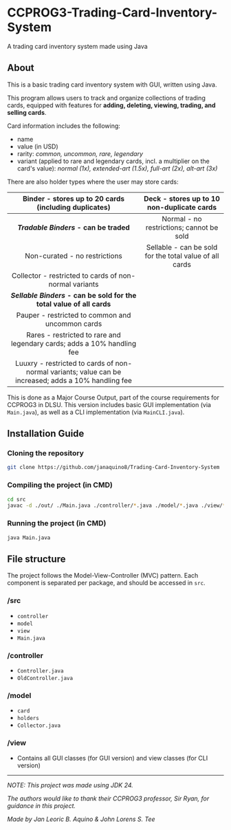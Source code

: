 # CCPROG3-Trading-Card-Inventory-System
A trading card inventory system made using Java

## About
This is a basic trading card inventory system with GUI, written using Java.

This program allows users to track and organize collections of trading cards, equipped with features for **adding, deleting, viewing, trading, and selling cards**. 

Card information includes the following: 
- name
- value (in USD)
- rarity: _common, uncommon, rare, legendary_
- variant (applied to rare and legendary cards, incl. a multiplier on the card's value): _normal (1x), extended-art (1.5x), full-art (2x), alt-art (3x)_

There are also holder types where the user may store cards:

| **Binder - stores up to 20 cards (including duplicates)**                                             | **Deck - stores up to 10 non-duplicate cards**          |
| :---------------------------------------------------------------------------------------------------: | :-----------------------------------------------------: |
| **_Tradable Binders_ - can be traded**                                                                | Normal - no restrictions; cannot be sold                |
| Non-curated - no restrictions                                                                         | Sellable - can be sold for the total value of all cards |
| Collector - restricted to cards of non-normal variants                                                |
| **_Sellable Binders_ - can be sold for the total value of all cards**                                 |
| Pauper - restricted to common and uncommon cards                                                      |
| Rares - restricted to rare and legendary cards; adds a 10% handling fee                               |
| Luuxry - restricted to cards of non-normal variants; value can be increased; adds a 10% handling fee  |

This is done as a Major Course Output, part of the course requirements for CCPROG3 in DLSU. This version includes basic GUI implementation (via ```Main.java```), as well as a CLI implementation (via ```MainCLI.java```).

## Installation Guide

### Cloning the repository
```sh
git clone https://github.com/janaquino8/Trading-Card-Inventory-System
```

### Compiling the project (in CMD)
```sh
cd src
javac -d ./out/ ./Main.java ./controller/*.java ./model/*.java ./view/*.java ./model/card/*.java ./model/holders/*.java ./model/holders/binder/*.java ./model/holders/deck/*.java
```

### Running the project (in CMD)
```sh
java Main.java
```

## File structure
The project follows the Model-View-Controller (MVC) pattern. Each component is separated per package, and should be accessed in ```src```.

### /src
- ```controller```
- ```model```
- ```view```
- ```Main.java```

### /controller
- ```Controller.java```
- ```OldController.java```

### /model
- ```card```
- ```holders```
- ```Collector.java```

### /view
- Contains all GUI classes (for GUI version) and view classes (for CLI version)

---

_NOTE: This project was made using JDK 24._

_The authors would like to thank their CCPROG3 professor, Sir Ryan, for guidance in this project._

_Made by Jan Leoric B. Aquino & John Lorens S. Tee_
